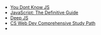 - [You Dont Know JS](https://github.com/getify/You-Dont-Know-JS)
- [JavaScript: The Definitive Guide](https://www.oreilly.com/library/view/javascript-the-definitive/9781491952016/)
- [Deep JS](https://exploringjs.com/deep-js/)
- [CS Web Dev Comprehensive Study Path](https://trello.com/b/78MGbnn0/cs-web-dev-comprehensive-study-path-template)
- [](https://github.com/kamranahmedse/developer-roadmap)
